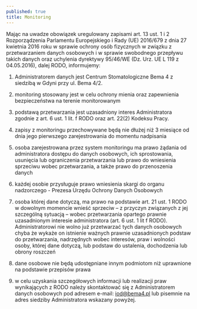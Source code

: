 ```yaml
---
published: true
title: Monitoring
---
```


Mając na uwadze obowiązek uregulowany zapisami art. 13 ust. 1 i 2 Rozporządzenia Parlamentu Europejskiego i Rady (UE) 2016/679 z dnia 27 kwietnia 2016 roku w sprawie ochrony osób fizycznych w związku z przetwarzaniem danych osobowych i w sprawie swobodnego przepływu takich danych oraz uchylenia dyrektywy 95/46/WE (Dz. Urz. UE L 119 z 04.05.2016), dalej RODO, informujemy:

1) Administratorem danych jest Centrum Stomatologiczne Bema 4 z siedzibą w Gdyni przy ul. Bema 4/2.

2) monitoring stosowany jest w celu ochrony mienia oraz zapewnienia bezpieczeństwa na terenie monitorowanym

3) podstawą przetwarzania jest uzasadniony interes Administratora zgodnie z art. 6 ust. 1 lit. f RODO oraz art. 22(2) Kodeksu Pracy.

4) zapisy z monitoringu przechowywane będą nie dłużej niż 3 miesiące od dnia jego pierwszego zarejestrowania do momentu nadpisania

5) osoba zarejestrowana przez system monitoringu ma prawo żądania od administratora dostępu do danych osobowych, ich sprostowania, usunięcia lub ograniczenia przetwarzania lub prawo do wniesienia sprzeciwu wobec przetwarzania, a także prawo do przenoszenia danych

6) każdej osobie przysługuje prawo wniesienia skargi do organu nadzorczego - Prezesa Urzędu Ochrony Danych Osobowych

7) osoba której dane dotyczą, ma prawo na podstawie art. 21 ust. 1 RODO w dowolnym momencie wnieść sprzeciw – z przyczyn związanych z jej szczególną sytuacją – wobec przetwarzania opartego prawnie uzasadnionym interesie administratora (art. 6 ust. 1 lit f RODO). Administratorowi nie wolno już przetwarzać tych danych osobowych chyba że wykaże on istnienie ważnych prawnie uzasadnionych podstaw do przetwarzania, nadrzędnych wobec interesów, praw i wolności osoby, której dane dotyczą, lub podstaw do ustalenia, dochodzenia lub obrony roszczeń

8) dane osobowe nie będą udostępniane innym podmiotom niż uprawnione na podstawie przepisów prawa

9) w celu uzyskania szczegółowych informacji lub realizacji praw wynikających z RODO należy skontaktować się z Administratorem danych osobowych pod adresem e-mail: iod@bema4.pl lub pisemnie na adres siedziby Administratora wskazany powyżej.
